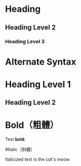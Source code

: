 # Heading
<!-- HTML <h1> -->
## Heading Level 2
<!-- HTML <h2> -->
### Heading Level 3

# Alternate Syntax
<!-- HTML <h1> -->
Heading Level 1
=================
<!-- HTML <h2> -->
Heading Level 2
-----------------

# Bold（粗體）
<!-- HTML <strong> -->
Test **bold**.

#Italic（斜體）
<!-- HTML <em>  -->
Italicized text is the *cat's meow*.
